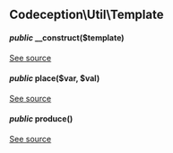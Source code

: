 
## Codeception\Util\Template



#### *public* __construct($template) 
[See source](https://github.com/Codeception/Codeception/blob/master/src/Codeception/Util/Template.php#L9)
#### *public* place($var, $val) 
[See source](https://github.com/Codeception/Codeception/blob/master/src/Codeception/Util/Template.php#L14)
#### *public* produce() 
[See source](https://github.com/Codeception/Codeception/blob/master/src/Codeception/Util/Template.php#L20)
